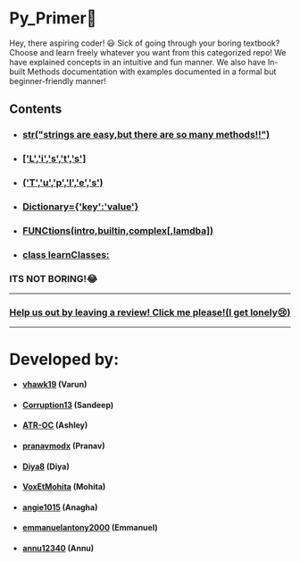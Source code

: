# Py_Primer:snake:

Hey, there aspiring coder! :smiley:
Sick of going through your boring textbook?
Choose and learn freely whatever you want from this categorized repo!
We have explained concepts in an intuitive and fun manner.
We also have In-built Methods documentation with examples documented in a formal but beginner-friendly manner!
<br>
## Contents
+ ### [str("strings are easy,but there are so many methods!!")](https://github.com/vhawk19/Py_Primer/blob/master/Built-in-datatypes/Strings/ReadMe.md)
+ ### [['L','i','s','t','s']](https://github.com/vhawk19/Py_Primer/blob/master/Built-in-datatypes/Lists/ReadMe.md)
+ ### [('T','u','p','l','e','s')](https://github.com/vhawk19/Py_Primer/blob/master/Built-in-datatypes/Tuples/ReadMe.md)
+ ### [Dictionary={'key':'value'}](https://github.com/vhawk19/Py_Primer/blob/master/Built-in-datatypes/Dictionary/ReadMe.md)
+ ### [FUNCtions(intro,builtin,complex[,lamdba])](https://github.com/vhawk19/Py_Primer/blob/master/Functions/1_Introduction_to_Functions.md)
+ ### [class learnClasses:](https://github.com/vhawk19/Py_Primer/blob/master/Classes/Classes_and_Instances.md)


### ITS NOT BORING!:joy:

***
### [Help us out by leaving a review! Click me please!(I get lonely:cry:)](https://goo.gl/forms/pmOLbLB4PXnbxBXU2)
***

# Developed by:
 + #### [vhawk19](https://github.com/vhawk19) (Varun)
 + #### [Corruption13](https://github.com/Corruption13) (Sandeep)
 + #### [ATR-OC](https://github.com/ATR-OC) (Ashley)
 + #### [pranavmodx](https://github.com/pranavmodx) (Pranav)
 + #### [Diya8](https://github.com/Diya8) (Diya)
 + #### [VoxEtMohita](https://github.com/VoxEtMohita) (Mohita)
 + #### [angie1015](https://github.com/angie1015) (Anagha)
 + #### [emmanuelantony2000](https://github.com/emmanuelantony2000) (Emmanuel)
 + #### [annu12340](https://github.com/annu12340) (Annu)
